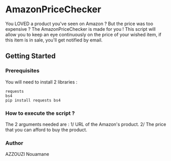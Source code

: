 # AmazonPriceChecker

You LOVED a product you've seen on Amazon ? But the price was too expensive ? The AmazonPriceChecker is made for you !
This script will allow you to keep an eye continuously on the price of your wished item, if this item is in sale, you'll get notified by email.

## Getting Started

### Prerequisites

You will need to install 2 libraries : 
```
requests
bs4
pip install requests bs4
```

### How to execute the script ?
The 2 arguments needed are :
  1/ URL of the Amazon's product.
  2/ The price that you can afford to buy the product.

### Author
AZZOUZI Nouamane

